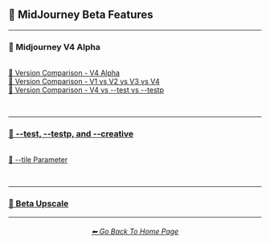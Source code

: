 <h2>🕋 MidJourney Beta Features</h2>

<hr><!--------------->

<h3>🌌 Midjourney V4 Alpha</h3>
<br>
<a href="F://GitHubRepo/MidJourney-Styles-and-Keywords-Reference/Pages/Comparison_Pages/Version_Comparison/MJ_V4/V4_Alpha.md">📇 Version Comparison - V4 Alpha</a>
<br>
<a href="F://GitHubRepo/MidJourney-Styles-and-Keywords-Reference/Pages/Comparison_Pages/Version_Comparison/V1_V2_V3_V4.md">📇 Version Comparison - V1 vs V2 vs V3 vs V4</a>
<br>
<a href="F://GitHubRepo/MidJourney-Styles-and-Keywords-Reference/Pages/Comparison_Pages/Version_Comparison/V4_test_testp.md">📇 Version Comparison - V4 vs --test vs --testp</a>

<br><hr>

<h3><a href="F://GitHubRepo/MidJourney-Styles-and-Keywords-Reference/Pages/Comparison_Pages/Version_Comparison/test_testp_creative.md">🧩 --test, --testp, and --creative</a></h3>
<br>
<a href="F://GitHubRepo/MidJourney-Styles-and-Keywords-Reference/Pages/Midjourney_Beta_Features/Tile_Parameter.md">🔲 --tile Parameter</a>

<br><hr>

<h3><a href="F://GitHubRepo/MidJourney-Styles-and-Keywords-Reference/Pages/Midjourney_Beta_Features/Beta_Upscale_Comparison.md">🚀 Beta Upscale</a></h3>

<hr><!--------------->
<div align="center">
<h6><a href="F://GitHubRepo/MidJourney-Styles-and-Keywords-Reference/README.md">⬅ Go Back To Home Page</a></h6>
</div>